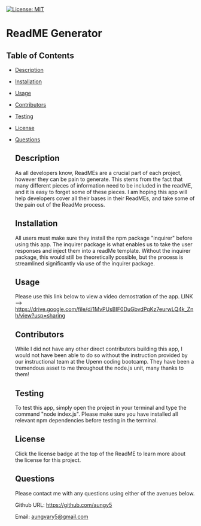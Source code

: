 [![License: MIT](https://img.shields.io/badge/License-MIT-blue.svg)](https://opensource.org/licenses/MIT)

  # ReadME Generator
  ## Table of Contents
- [Description](#description)

- [Installation](#installation)

- [Usage](#usage)

- [Contributors](#contributors)

- [Testing](#testing)

- [License](#license)

- [Questions](#questions)

  ## Description
  As all developers know, ReadMEs are a crucial part of each project, however they can be pain to generate. This stems from the fact that many different pieces of information need to be included in the readME, and it is easy to forget some of these pieces. I am hoping this app will help developers cover all their bases in their ReadMEs, and take some of the pain out of the ReadMe process.
  ## Installation
  All users must make sure they install the npm package "inquirer" before using this app. The inquirer package is what enables us to take the user responses and inject them into a readMe template. Without the inquirer package, this would still be theoretically possible, but the process is streamlined significantly via use of the inquirer package.
  ## Usage
  Please use this link below to view a video demostration of the app. LINK --> https://drive.google.com/file/d/1MvPUsBIF0DuGbvdPqKz7eurwLQ4k_Znh/view?usp=sharing
  ## Contributors
  While I did not have any other direct contributors building this app, I would not have been able to do so without the instruction provided by our instructional team at the Upenn coding bootcamp. They have been a tremendous asset to me throughout the node.js unit, many thanks to them!
  ## Testing
  To test this app, simply open the project in your terminal and type the command "node index.js". Please make sure you have installed all relevant npm dependencies before testing in the terminal.
  ## License
  Click the license badge at the top of the ReadME to learn more about the license for this project. 

  ## Questions

  Please contact me with any questions using either of the avenues below. 

  Github URL: https://github.com/aungy5

  Email: aungvary5@gmail.com
